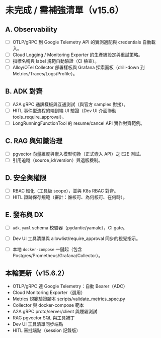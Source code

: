 
# 未完成 / 需補強清單（v15.6）

## A. Observability
- [ ] OTLP/gRPC 到 Google Telemetry API 的實測適配與 credentials 自動載入。
- [ ] Cloud Logging / Monitoring Exporter 的生產級設定與重試策略。
- [ ] 指標名稱與 label 規範自動驗證（CI 檢查）。
- [ ] Alloy/OTel Collector 部署樣板與 Grafana 探索面板（drill-down 到 Metrics/Traces/Logs/Profile）。

## B. ADK 對齊
- [ ] A2A gRPC 通訊樣板與互通測試（與官方 samples 對接）。
- [ ] HITL 事件型流程的端到端 UI 驗證（Dev UI 介面聯動 tools_require_approval）。
- [ ] LongRunningFunctionTool 的 resume/cancel API 實作對齊範例。

## C. RAG 與知識治理
- [ ] pgvector 向量維度與嵌入模型切換（正式嵌入 API）之 E2E 測試。
- [ ] 引用追蹤（source_id/version）與退版機制。

## D. 安全與權限
- [ ] RBAC 細化（工具級 scope），並與 K8s RBAC 對齊。
- [ ] HITL 證跡保存規範（審計：誰核可、為何核可、在何時）。

## E. 發布與 DX
- [ ] `adk.yaml` schema 校驗器（pydantic/yamale），CI gate。
- [ ] Dev UI 工具清單與 allowlist/require_approval 同步的視覺指示。
- [ ] 本地 `docker-compose` 一鍵起（包含 Postgres/Prometheus/Grafana/Collector）。


## 本輪更新（v15.6.2）
- OTLP/gRPC 連 Google Telemetry：自動 Bearer（ADC）
- Cloud Monitoring Exporter（選用）
- Metrics 規範驗證腳本 scripts/validate_metrics_spec.py
- Collector 與 docker-compose 範本
- A2A gRPC proto/server/client 與煙霧測試
- RAG pgvector SQL 與工具補丁
- Dev UI 工具清單同步端點
- HITL 審批端點（session 記錄版）
